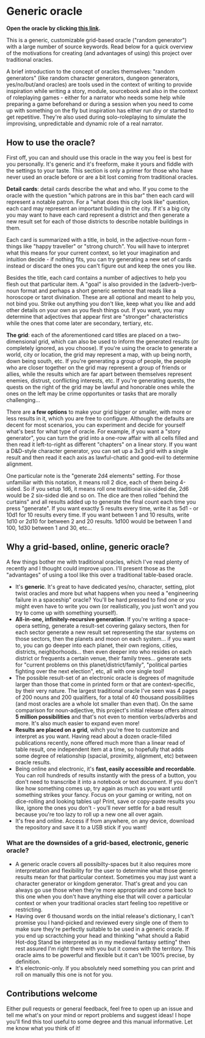 # Generic oracle

**Open the oracle by clicking [this link](https://tukkek.github.io/generic-oracle/).**

This is a generic, customizable grid-based oracle ("random generator") with a large number of source keywords. Read below for a quick overview of the motivations for creating (and advantages of using) this project over traditional oracles.

A brief introduction to the concept of oracles themselves: "random generators" (like random character generators, dungeon generators, yes/no/but/and oracles) are tools used in the context of writing to provide inspiration while writing a story, module, sourcebook and also in the context of roleplaying games - either for a narrator who needs some help while preparing a game beforehand or during a session when you need to come up with something on the fly but inspiration has either run dry or started to get repetitive. They're also used during solo-roleplaying to simulate the improvising, unpredictable and dynamic role of a real narrator.

## How to use the oracle?

First off, you can and should use this oracle in the way you feel is best for you personally. It's generic and it's freeform, make it yours and fiddle with the settings to your taste. This section is only a primer for those who have never used an oracle before or are a bit lost coming from traditional oracles.

**Detail cards**: detail cards describe the what and who. If you come to the oracle with the question "which patrons are in this bar" then each card will represent a notable patron. For a "what does this city look like" question, each card may represent an important building in the city. If it's a big city you may want to have each card represent a district and then generate a new result set for each of those districts to describe notable buildings in them.

Each card is summarized with a title, in bold, in the adjective-noun form - things like "happy traveller" or "strong church". You will have to interpret what this means for your current context, so let your imagination and intuition decide - if nothing fits, you can try generating a new set of cards instead or discard the ones you can't figure out and keep the ones you like.

Besides the title, each card contains a number of adjectives to help you flesh out that particular item. A "goal" is also provided in the (adverb-)verb-noun format and perhaps a short generic sentence that reads like a horoscope or tarot divination. These are all optional and meant to help you, not bind you. Strike out anything you don't like, keep what you like and add other details on your own as you flesh things out. If you want, you may determine that adjectives that appear first are "stronger" characteristics while the ones that come later are secondary, tertiary, etc.

**The grid**: each of the aforementioned card titles are placed on a two-dimensional grid, which can also be used to inform the generated results (or completely ignored, as you choose). If you're using the oracle to generate a world, city or location, the grid may represent a map, with up being north, down being south, etc. If you're generating a group of people, the people who are closer together on the grid may represent a group of friends or allies, while the results which are far apart between themselves represent enemies, distrust, conflicting interests, etc. If you're generating quests, the quests on the right of the grid may be lawful and honorable ones while the ones on the left may be crime opportunites or tasks that are morally challenging...

There are **a few options** to make your grid bigger or smaller, with more or less results in it, which you are free to configure. Although the defaults are decent for most scenarios, you can experiment and decide for yourself what's best for what type of oracle. For example, if you want a "story generator", you can turn the grid into a one-row affair with all cells filled and then read it left-to-right as different "chapters" on a linear story. If you want a D&D-style character generator, you can set up a 3x3 grid with a single result and then read it each axis as lawful-chatic and good-evil to determine alignment.

One particular note is the "generate 2d4 elements" setting. For those unfamiliar with this notation, it means roll 2 dice, each of them being 4-sided. So if you setup 1d6, it means roll one traditional six-sided die, 2d6 would be 2 six-sided die and so on. The dice are then rolled "behind the curtains" and all results added up to generate the final count each time you press "generate". If you want exactly 5 results every time, write it as 5d1 - or 10d1 for 10 results every time. If you want between 1 and 10 results, write 1d10 or 2d10 for between 2 and 20 results. 1d100 would be between 1 and 100, 1d30 between 1 and 30, etc...

## Why a grid-based, online, generic oracle?

A few things bother me with traditional oracles, which I've read plenty of recently and I thought could improve upon. I'll present those as the "advantages" of using a tool like this over a traditional table-based oracle.

* It's **generic**. It's great to have dedicated yes/no, character, setting, plot twist oracles and more but what happens when you need a "engineering failure in a spaceship" oracle? You'll be hard pressed to find one or you might even have to write you own (or realistically, you just won't and you try to come up with something yourself).
* **All-in-one, infinitely-recursive generation**. If you're writing a space-opera setting, generate a result-set covering galaxy sectors, then for each sector generate a new result set representing the star systems on those sectors, then the planets and moon on each system... if you want to, you can go deeper into each planet, their own regions, cities, districts, neighborhoods... then even deeper into who resides on each district or frequents a certain venue, their family trees... generate sets for "current problems on this planet/district/family", "political parties fighting over the next election", etc, all with one single tool!
* The possible result-set of an electronic oracle is degrees of magnitude larger than those that come in printed form or that are context-specific, by their very nature. The largest traditional oracle I've seen was 4 pages of 200 nouns and 200 qualifiers, for a total of 40 thousand possibilities (and most oracles are a whole lot smaller than even that). On the same comparison for noun-adjective, this project's initial release offers almost **5 million possibilities** and that's not even to mention verbs/adverbs and more. It's also much easier to expand even more!
* **Results are placed on a grid**, wihch you're free to customize and interpret as you want. Having read about a dozen oracle-filled publications recently, none offered much more than a linear read of table result, one independent item at a time, so hopefully that adds some degree of relationship (spacial, proximity, alignment, etc) between oracle results.
* Being online and electronic, it's **fast, easily accessible and recordable**. You can roll hundreds of results instantly with the press of a button, you don't need to transcribe it into a notebook or text document. If you don't like how something comes up, try again as much as you want until something strikes your fancy. Focus on your gaming or writing, not on dice-rolling and looking tables up! Print, save or copy-paste results you like, ignore the ones you don't - you'll never settle for a bad result because you're too lazy to roll up a new one all over again.
* It's free and online. Access if from anywhere, on any device, download the repository and save it to a USB stick if you want!

### What are the downsides of a grid-based, electronic, generic oracle?

* A generic oracle covers all possibilty-spaces but it also requires more interpretation and flexibility for the user to determine what those generic results mean for that particular context. Sometimes you may just want a character generator or kingdom generator. That's great and you can always go use those when they're more appropriate and come back to this one when you don't have anything else that will cover a particular context or when your traditional oracles start feeling too repetitive or restricting.
* Having over 6 thousand words on the initial release's dictionary, I can't promise you I hand-picked and reviewed every single one of them to make sure they're perfectly suitable to be used in a generic oracle. If you end up scractching your head and thinking "what should a Rabid Hot-dog Stand be interpreted as in my medieval fantasy setting" then rest assured I'm right there with you but it comes with the territory. This oracle aims to be powerful and flexible but it can't be 100% precise, by definition.
* It's electronic-only. If you absolutely need something you can print and roll on manually this one is not for you.


## Contributions welcome
Either pull requests or general feedback, feel free to open up an issue and tell me what's on your mind or report problems and suggest ideas! I hope you'll find this tool useful to some degree and this manual informative. Let me know what you think of it!
